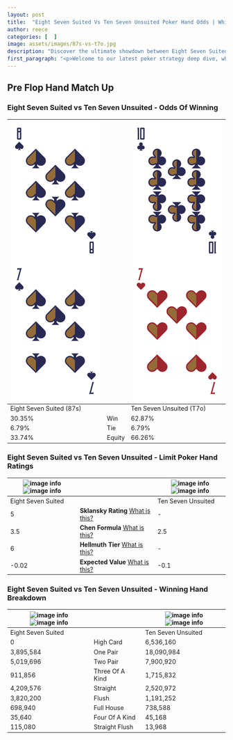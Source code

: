 ```yaml
---
layout: post
title:  "Eight Seven Suited Vs Ten Seven Unsuited Poker Hand Odds | Which Is The Better Hand In Poker? A Complete Guide"
author: reece
categories: [  ]
image: assets/images/87s-vs-t7o.jpg
description: "Discover the ultimate showdown between Eight Seven Suited and Ten Seven Unsuited in poker! Uncover the odds, strategies, and scenarios where one hand triumphs over the other. Get ready to up your poker game with this thrilling analysis."
first_paragraph: "<p>Welcome to our latest poker strategy deep dive, where we're pitting two distinct hands against each other in a high-stakes showdown: Eight Seven Suited vs Ten Seven Unsuited.</p><p>In the dynamic world of poker, every decision counts, and knowing which hand holds the upper hand is key to your success at the table.</p><p>In this article, we'll dissect these two hands, explore the scenarios where one dominates the other, and equip you with the knowledge to make strategic choices that can tip the odds in your favor.</p><p>Get ready to unravel the intriguing dynamics of these poker hands and elevate your game to new heights.</p>"
---
```




[comment]: # (sp0)

## Pre Flop Hand Match Up

<div class="table hand-ratings" markdown="1"> 



### Eight Seven Suited vs Ten Seven Unsuited - Odds Of Winning


    
| ![image info](assets/images/hand1/8.png) ![image info](assets/images/hand1/7.png) |  | ![image info](assets/images/hand2/t.png) ![image info](assets/images/hand2/7o.png) |
| -------- | -------- | -------- |
| Eight Seven Suited (87s) |  | Ten Seven Unsuited (T7o) |
| 30.35% | Win | 62.87% |
| 6.79% | Tie | 6.79% |
| 33.74% | Equity | 66.26% |




[comment]: # (sp1)



### Eight Seven Suited vs Ten Seven Unsuited - Limit Poker Hand Ratings


    
| ![image info](https://www.riverpairs.com/assets/images/hand1/8.png) ![image info](https://www.riverpairs.com/assets/images/hand1/7.png) |  | ![image info](https://www.riverpairs.com/assets/images/hand2/t.png) ![image info](https://www.riverpairs.com/assets/images/hand2/7o.png) |
| -------- | -------- | -------- |
| Eight Seven Suited |  | Ten Seven Unsuited |
| 5 | **Sklansky Rating** [What is this?](/sklansky-rating-explained) | - |
| 3.5 | **Chen Formula** [What is this?](/chen-formula-explained) | 2.5 |
| 6 | **Hellmuth Tier** [What is this?](/Hellmuth-tier-explained) | - |
| -0.02 | **Expected Value** [What is this?](/expected-value-explained) | -0.1 |




[comment]: # (sp2)



### Eight Seven Suited vs Ten Seven Unsuited - Winning Hand Breakdown


    
| ![image info](https://www.riverpairs.com/assets/images/hand1/8.png) ![image info](https://www.riverpairs.com/assets/images/hand1/7.png) |  | ![image info](https://www.riverpairs.com/assets/images/hand2/t.png) ![image info](https://www.riverpairs.com/assets/images/hand2/7o.png) |
| -------- | -------- | -------- |
| Eight Seven Suited |  | Ten Seven Unsuited |
| 0 | High Card | 6,536,160 |
| 3,895,584 | One Pair | 18,090,984 |
| 5,019,696 | Two Pair | 7,900,920 |
| 911,856 | Three Of A Kind | 1,715,832 |
| 4,209,576 | Straight | 2,520,972 |
| 3,820,200 | Flush | 1,191,252 |
| 698,940 | Full House | 738,588 |
| 35,640 | Four Of A Kind | 45,168 |
| 115,080 | Straight Flush | 13,968 |




[comment]: # (sp3)



</div>

[comment]: # (sp4)



[comment]: # (sp5)

